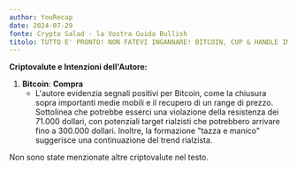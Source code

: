 ```yaml
---
author: YouRecap
date: 2024-07-29
fonte: Crypto Salad - la Vostra Guida Bullish
titolo: TUTTO E' PRONTO! NON FATEVI INGANNARE! BITCOIN, CUP & HANDLE IMMENSA!
---
```


**Criptovalute e Intenzioni dell'Autore:**

1. **Bitcoin**: **Compra**
   - L'autore evidenzia segnali positivi per Bitcoin, come la chiusura sopra importanti medie mobili e il recupero di un range di prezzo. Sottolinea che potrebbe esserci una violazione della resistenza dei 71.000 dollari, con potenziali target rialzisti che potrebbero arrivare fino a 300.000 dollari. Inoltre, la formazione "tazza e manico" suggerisce una continuazione del trend rialzista.

Non sono state menzionate altre criptovalute nel testo.
